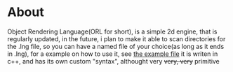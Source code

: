# About

Object Rendering Language(ORL for short), is a simple 2d engine, that is regularly updated, in the future, i plan to make it able to scan directories for the .lng file, so you can have a named file of your choice(as long as it ends in .lng), for a example on how to use it, see [the example file](objects.lng)
it is writen in c++, and has its own custom "syntax", althought very <s>very, very</s> primitive
